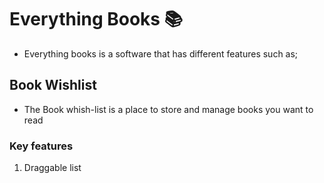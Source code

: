 # Everything Books 📚

- Everything books is a software that has different features such as;

## Book Wishlist

- The Book whish-list is a place to store and manage books you want to read

### Key features

1. Draggable list
